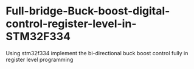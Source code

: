 # Full-bridge-Buck-boost-digital-control-register-level-in-STM32F334
Using stm32f334 implement the bi-directional buck boost control fully in register level programming
